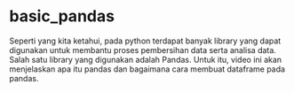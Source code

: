 # basic_pandas
Seperti yang kita ketahui, pada python terdapat banyak library yang dapat digunakan untuk membantu proses pembersihan data serta analisa data. Salah satu library yang digunakan adalah Pandas.  Untuk itu, video ini akan menjelaskan apa itu pandas dan bagaimana cara membuat dataframe pada pandas. 
